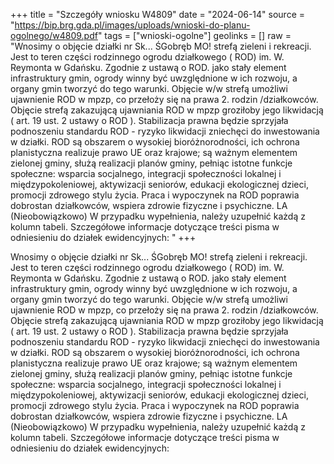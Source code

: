 +++
title = "Szczegóły wniosku W4809"
date = "2024-06-14"
source = "https://bip.brg.gda.pl/images/uploads/wnioski-do-planu-ogolnego/w4809.pdf"
tags = ["wnioski-ogolne"]
geolinks = []
raw = "Wnosimy o objęcie działki nr Sk... ŚGobręb MO! strefą zieleni i rekreacji. Jest to teren części rodzinnego ogrodu działkowego ( ROD) im. W. Reymonta w Gdańsku. Zgodnie z ustawą o ROD. jako stały element infrastruktury gmin, ogrody winny być uwzględnione w ich rozwoju, a organy  gmin tworzyć do tego warunki. Objęcie w/w strefą umożliwi ujawnienie ROD w mpzp, co przełoży się na  prawa 2. rodzin /działkowców. Objęcie strefą zakazującą ujawniania ROD w mpzp groziłoby jego  likwidacją ( art. 19 ust. 2 ustawy o ROD ). Stabilizacja prawna będzie sprzyjała podnoszeniu standardu ROD - ryzyko likwidacji zniechęci do inwestowania w działki. ROD są obszarem o wysokiej bioróżnorodności, ich ochrona planistyczna realizuje prawo UE oraz krajowe; są ważnym elementem zielonej gminy, służą realizacji planów gminy, pełniąc istotne funkcje społeczne: wsparcia socjalnego, integracji społeczności lokalnej i międzypokoleniowej, aktywizacji seniorów, edukacji ekologicznej dzieci, promocji zdrowego stylu życia. Praca i wypoczynek na ROD poprawia dobrostan działkowców, wspiera  zdrowie fizyczne i psychiczne.  LA (Nieobowiązkowo) W przypadku wypełnienia, należy uzupełnić każdą z kolumn tabeli.  Szczegółowe informacje dotyczące treści pisma w odniesieniu do działek ewidencyjnych: "
+++

Wnosimy o objęcie działki nr Sk... ŚGobręb MO! strefą zieleni i rekreacji. Jest to teren
części rodzinnego ogrodu działkowego ( ROD) im. W. Reymonta w Gdańsku. Zgodnie z ustawą o
ROD. jako stały element infrastruktury gmin, ogrody winny być uwzględnione w ich rozwoju, a organy
 gmin tworzyć do tego warunki. Objęcie w/w strefą umożliwi ujawnienie ROD w mpzp, co przełoży się na
 prawa 2. rodzin /działkowców. Objęcie strefą zakazującą ujawniania ROD w mpzp groziłoby jego
 likwidacją ( art. 19 ust. 2 ustawy o ROD ). Stabilizacja prawna będzie sprzyjała podnoszeniu standardu
ROD - ryzyko likwidacji zniechęci do inwestowania w działki. ROD są obszarem o wysokiej
bioróżnorodności, ich ochrona planistyczna realizuje prawo UE oraz krajowe; są ważnym elementem
zielonej gminy, służą realizacji planów gminy, pełniąc istotne funkcje społeczne: wsparcia socjalnego,
integracji społeczności lokalnej i międzypokoleniowej, aktywizacji seniorów, edukacji ekologicznej dzieci,
promocji zdrowego stylu życia. Praca i wypoczynek na ROD poprawia dobrostan działkowców, wspiera 
zdrowie fizyczne i psychiczne. 
LA (Nieobowiązkowo) W przypadku wypełnienia, należy uzupełnić każdą z kolumn tabeli. 
Szczegółowe informacje dotyczące treści pisma w odniesieniu do działek ewidencyjnych:



